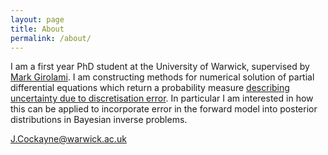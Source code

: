 ```yaml
---
layout: page
title: About
permalink: /about/
---
```


I am a first year PhD student at the University of Warwick, supervised by [Mark Girolami](http://www2.warwick.ac.uk/fac/sci/statistics/staff/academic-research/girolami/). I am constructing methods for numerical solution of partial differential equations which return a probability measure [describing uncertainty due to discretisation error](http://www.probabilistic-numerics.org/). In particular I am interested in how this can be applied to incorporate error in the forward model into posterior distributions in Bayesian inverse problems.

[J.Cockayne@warwick.ac.uk](J.Cockayne@warwick.ac.uk)